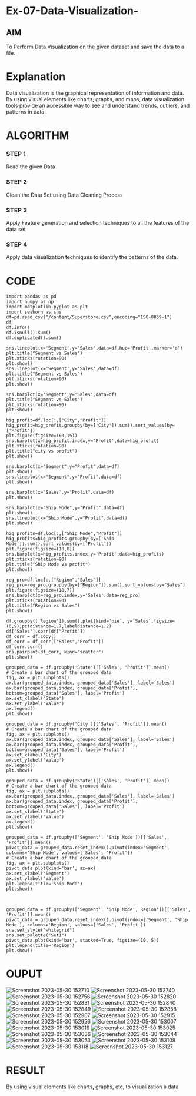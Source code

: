 # Ex-07-Data-Visualization-

## AIM
To Perform Data Visualization on the given dataset and save the data to a file. 

# Explanation
Data visualization is the graphical representation of information and data. By using visual elements like charts, graphs, and maps, data visualization tools provide an accessible way to see and understand trends, outliers, and patterns in data.

# ALGORITHM
### STEP 1
Read the given Data
### STEP 2
Clean the Data Set using Data Cleaning Process
### STEP 3
Apply Feature generation and selection techniques to all the features of the data set
### STEP 4
Apply data visualization techniques to identify the patterns of the data.


# CODE
````
import pandas as pd
import numpy as np
import matplotlib.pyplot as plt
import seaborn as sns
df=pd.read_csv("/content/Superstore.csv",encoding="ISO-8859-1")
df
df.info()
df.isnull().sum()
df.duplicated().sum()

sns.lineplot(x='Segment',y='Sales',data=df,hue='Profit',marker='o')
plt.title("Segment vs Sales")
plt.xticks(rotation=90)
plt.show()
sns.lineplot(x='Segment',y='Sales',data=df)
plt.title("Segment vs Sales")
plt.xticks(rotation=90)
plt.show()

sns.barplot(x='Segment',y='Sales',data=df)
plt.title("Segment vs Sales")
plt.xticks(rotation=90)
plt.show()

hig_profit=df.loc[:,["City","Profit"]]
hig_profit=hig_profit.groupby(by=['City']).sum().sort_values(by=['Profit'])
plt.figure(figsize=(60,15))
sns.barplot(x=hig_profit.index,y='Profit',data=hig_profit)
plt.xticks(rotation=90)
plt.title("city vs profit")
plt.show()

sns.barplot(x="Segment",y="Profit",data=df)
plt.show()
sns.lineplot(x="Segment",y="Profit",data=df)
plt.show()

sns.barplot(x="Sales",y="Profit",data=df)
plt.show()

sns.barplot(x="Ship Mode",y="Profit",data=df)
plt.show()
sns.lineplot(x="Ship Mode",y="Profit",data=df)
plt.show()

hig_profits=df.loc[:,["Ship Mode","Profit"]]
hig_profits=hig_profits.groupby(by=['Ship Mode']).sum().sort_values(by=['Profit'])
plt.figure(figsize=(18,8))
sns.barplot(x=hig_profits.index,y='Profit',data=hig_profits)
plt.xticks(rotation=90)
plt.title("Ship Mode vs profit")
plt.show()

reg_pro=df.loc[:,["Region","Sales"]]
reg_pro=reg_pro.groupby(by=["Region"]).sum().sort_values(by="Sales")
plt.figure(figsize=(18,7))
sns.barplot(x=reg_pro.index,y='Sales',data=reg_pro)
plt.xticks(rotation=90)
plt.title("Region vs Sales")
plt.show()

df.groupby(['Region']).sum().plot(kind='pie', y='Sales',figsize=(6,9),pctdistance=1.7,labeldistance=1.2)
df["Sales"].corr(df["Profit"])
df_corr = df.copy()
df_corr = df_corr[["Sales","Profit"]]
df_corr.corr()
sns.pairplot(df_corr, kind="scatter")
plt.show()

grouped_data = df.groupby('State')[['Sales', 'Profit']].mean()
# Create a bar chart of the grouped data
fig, ax = plt.subplots()
ax.bar(grouped_data.index, grouped_data['Sales'], label='Sales')
ax.bar(grouped_data.index, grouped_data['Profit'], bottom=grouped_data['Sales'], label='Profit')
ax.set_xlabel('State')
ax.set_ylabel('Value')
ax.legend()
plt.show()

grouped_data = df.groupby('City')[['Sales', 'Profit']].mean()
# Create a bar chart of the grouped data
fig, ax = plt.subplots()
ax.bar(grouped_data.index, grouped_data['Sales'], label='Sales')
ax.bar(grouped_data.index, grouped_data['Profit'], bottom=grouped_data['Sales'], label='Profit')
ax.set_xlabel('City')
ax.set_ylabel('Value')
ax.legend()
plt.show()

grouped_data = df.groupby('State')[['Sales', 'Profit']].mean()
# Create a bar chart of the grouped data
fig, ax = plt.subplots()
ax.bar(grouped_data.index, grouped_data['Sales'], label='Sales')
ax.bar(grouped_data.index, grouped_data['Profit'], bottom=grouped_data['Sales'], label='Profit')
ax.set_xlabel('State')
ax.set_ylabel('Value')
ax.legend()
plt.show()

grouped_data = df.groupby(['Segment', 'Ship Mode'])[['Sales', 'Profit']].mean()
pivot_data = grouped_data.reset_index().pivot(index='Segment', columns='Ship Mode', values=['Sales', 'Profit'])
# Create a bar chart of the grouped data
fig, ax = plt.subplots()
pivot_data.plot(kind='bar', ax=ax)
ax.set_xlabel('Segment')
ax.set_ylabel('Value')
plt.legend(title='Ship Mode')
plt.show()



grouped_data = df.groupby(['Segment', 'Ship Mode','Region'])[['Sales', 'Profit']].mean()
pivot_data = grouped_data.reset_index().pivot(index=['Segment', 'Ship Mode'], columns='Region', values=['Sales', 'Profit'])
sns.set_style("whitegrid")
sns.set_palette("Set1")
pivot_data.plot(kind='bar', stacked=True, figsize=(10, 5))
plt.legend(title='Region')
plt.show()
````

# OUPUT
![Screenshot 2023-05-30 152710](https://github.com/BaskaranV15/Ex-08-Data-Visualization-/assets/118703522/46d1b03d-d13d-43ff-a218-dd44f2da8490)
![Screenshot 2023-05-30 152740](https://github.com/BaskaranV15/Ex-08-Data-Visualization-/assets/118703522/1577e459-61f6-47c3-ae5b-85be47f34871)
![Screenshot 2023-05-30 152756](https://github.com/BaskaranV15/Ex-08-Data-Visualization-/assets/118703522/d9e0d574-8327-4370-bbc7-655b865c2954)
![Screenshot 2023-05-30 152820](https://github.com/BaskaranV15/Ex-08-Data-Visualization-/assets/118703522/5106d83f-8c65-4cdb-8ad3-7baeb180f6d5)
![Screenshot 2023-05-30 152831](https://github.com/BaskaranV15/Ex-08-Data-Visualization-/assets/118703522/0eaa593b-33ce-4a52-b671-9ec5100d5a1a)
![Screenshot 2023-05-30 152840](https://github.com/BaskaranV15/Ex-08-Data-Visualization-/assets/118703522/09080223-fd4a-4c59-993f-c3470ca08626)
![Screenshot 2023-05-30 152849](https://github.com/BaskaranV15/Ex-08-Data-Visualization-/assets/118703522/b8e3f57f-bb05-484a-a2f6-0c77e7d42f8c)
![Screenshot 2023-05-30 152858](https://github.com/BaskaranV15/Ex-08-Data-Visualization-/assets/118703522/97d1e8cb-02c1-4f25-abaa-4ff83191c0b2)
![Screenshot 2023-05-30 152907](https://github.com/BaskaranV15/Ex-08-Data-Visualization-/assets/118703522/4e2588e9-bba2-471e-be9c-f8a6af2a4d6a)
![Screenshot 2023-05-30 152915](https://github.com/BaskaranV15/Ex-08-Data-Visualization-/assets/118703522/f8d76e51-ea25-4308-bceb-7e90bee40a90)
![Screenshot 2023-05-30 152956](https://github.com/BaskaranV15/Ex-08-Data-Visualization-/assets/118703522/50ca2e32-0888-4e8e-be33-6a969d3c0a7b)
![Screenshot 2023-05-30 153007](https://github.com/BaskaranV15/Ex-08-Data-Visualization-/assets/118703522/f8b71872-ae93-481e-8f05-d220a3820faf)
![Screenshot 2023-05-30 153019](https://github.com/BaskaranV15/Ex-08-Data-Visualization-/assets/118703522/6b9a25b6-1da9-44a7-bcae-f7973445e623)
![Screenshot 2023-05-30 153025](https://github.com/BaskaranV15/Ex-08-Data-Visualization-/assets/118703522/dc49cdc3-d2ce-45f7-8212-41165b39bf94)
![Screenshot 2023-05-30 153036](https://github.com/BaskaranV15/Ex-08-Data-Visualization-/assets/118703522/1ad652cb-05a1-4a26-9d3e-a09c3efb2809)
![Screenshot 2023-05-30 153044](https://github.com/BaskaranV15/Ex-08-Data-Visualization-/assets/118703522/f147a709-4005-443f-8ceb-d5fb7b4d4160)
![Screenshot 2023-05-30 153053](https://github.com/BaskaranV15/Ex-08-Data-Visualization-/assets/118703522/9e9d2482-0aed-449c-98a6-2e09a4ec709d)
![Screenshot 2023-05-30 153108](https://github.com/BaskaranV15/Ex-08-Data-Visualization-/assets/118703522/7b2ff585-1208-4d1a-ae4d-ba0c8aeb1806)
![Screenshot 2023-05-30 153118](https://github.com/BaskaranV15/Ex-08-Data-Visualization-/assets/118703522/a6055a11-38b3-4211-afa8-46aa5eb4f58a)
![Screenshot 2023-05-30 153127](https://github.com/BaskaranV15/Ex-08-Data-Visualization-/assets/118703522/96c65660-f874-4ca8-8a36-1f2a82ee5c0d)
# RESULT 
By using visual elements like charts, graphs, etc, to visualization a data

